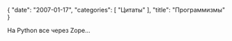 {
   "date": "2007-01-17",
   "categories": [
      "Цитаты"
   ],
   "title": "Программизмы"
}

На Python все через Zope...
